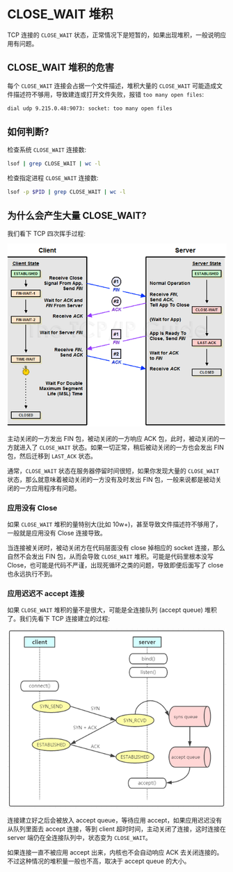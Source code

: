 # CLOSE_WAIT 堆积

TCP 连接的 `CLOSE_WAIT` 状态，正常情况下是短暂的，如果出现堆积，一般说明应用有问题。

## CLOSE_WAIT 堆积的危害

每个 `CLOSE_WAIT` 连接会占据一个文件描述，堆积大量的 `CLOSE_WAIT` 可能造成文件描述符不够用，导致建连或打开文件失败，报错 `too many open files`:

```txt
dial udp 9.215.0.48:9073: socket: too many open files
```

## 如何判断?

检查系统 `CLOSE_WAIT` 连接数:

```bash
lsof | grep CLOSE_WAIT | wc -l
```

检查指定进程 `CLOSE_WAIT` 连接数:

```bash
lsof -p $PID | grep CLOSE_WAIT | wc -l
```

## 为什么会产生大量 CLOSE_WAIT?

我们看下 TCP 四次挥手过程:

![](tcp-close.png)

主动关闭的一方发出 FIN 包，被动关闭的一方响应 ACK 包，此时，被动关闭的一方就进入了 `CLOSE_WAIT` 状态。如果一切正常，稍后被动关闭的一方也会发出 FIN 包，然后迁移到 `LAST_ACK` 状态。

通常，`CLOSE_WAIT` 状态在服务器停留时间很短，如果你发现大量的 `CLOSE_WAIT` 状态，那么就意味着被动关闭的一方没有及时发出 FIN 包，一般来说都是被动关闭的一方应用程序有问题。

### 应用没有 Close

如果 `CLOSE_WAIT` 堆积的量特别大(比如 10w+)，甚至导致文件描述符不够用了，一般就是应用没有 Close 连接导致。

当连接被关闭时，被动关闭方在代码层面没有 close 掉相应的 socket 连接，那么自然不会发出 FIN 包，从而会导致 `CLOSE_WAIT` 堆积。可能是代码里根本没写 Close，也可能是代码不严谨，出现死循环之类的问题，导致即便后面写了 close 也永远执行不到。

### 应用迟迟不 accept 连接

如果 `CLOSE_WAIT` 堆积的量不是很大，可能是全连接队列 (accept queue) 堆积了。我们先看下 TCP 连接建立的过程:

![](tcp-queue.png)

连接建立好之后会被放入 accept queue，等待应用 accept，如果应用迟迟没有从队列里面去 accept 连接，等到 client 超时时间，主动关闭了连接，这时连接在 server 端仍在全连接队列中，状态变为 `CLOSE_WAIT`。

如果连接一直不被应用 accept 出来，内核也不会自动响应 ACK 去关闭连接的。不过这种情况的堆积量一般也不高，取决于 accept queue 的大小。